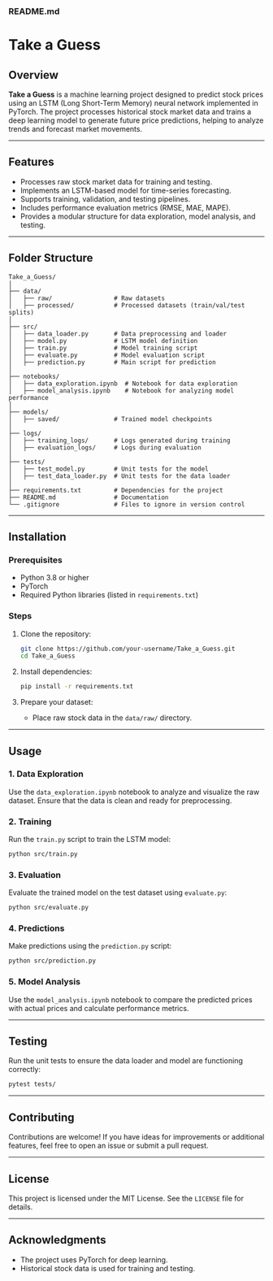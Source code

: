 ### **README.md**

# **Take a Guess**

## **Overview**
**Take a Guess** is a machine learning project designed to predict stock prices using an LSTM (Long Short-Term Memory) neural network implemented in PyTorch. The project processes historical stock market data and trains a deep learning model to generate future price predictions, helping to analyze trends and forecast market movements.

---

## **Features**
- Processes raw stock market data for training and testing.
- Implements an LSTM-based model for time-series forecasting.
- Supports training, validation, and testing pipelines.
- Includes performance evaluation metrics (RMSE, MAE, MAPE).
- Provides a modular structure for data exploration, model analysis, and testing.

---

## **Folder Structure**
```
Take_a_Guess/
│
├── data/
│   ├── raw/                 # Raw datasets
│   ├── processed/           # Processed datasets (train/val/test splits)
│
├── src/
│   ├── data_loader.py       # Data preprocessing and loader
│   ├── model.py             # LSTM model definition
│   ├── train.py             # Model training script
│   ├── evaluate.py          # Model evaluation script
│   ├── prediction.py        # Main script for prediction
│
├── notebooks/
│   ├── data_exploration.ipynb  # Notebook for data exploration
│   ├── model_analysis.ipynb    # Notebook for analyzing model performance
│
├── models/
│   ├── saved/               # Trained model checkpoints
│
├── logs/
│   ├── training_logs/       # Logs generated during training
│   ├── evaluation_logs/     # Logs during evaluation
│
├── tests/
│   ├── test_model.py        # Unit tests for the model
│   ├── test_data_loader.py  # Unit tests for the data loader
│
├── requirements.txt         # Dependencies for the project
├── README.md                # Documentation
└── .gitignore               # Files to ignore in version control
```

---

## **Installation**
### **Prerequisites**
- Python 3.8 or higher
- PyTorch
- Required Python libraries (listed in `requirements.txt`)

### **Steps**
1. Clone the repository:
   ```bash
   git clone https://github.com/your-username/Take_a_Guess.git
   cd Take_a_Guess
   ```

2. Install dependencies:
   ```bash
   pip install -r requirements.txt
   ```

3. Prepare your dataset:
   - Place raw stock data in the `data/raw/` directory.

---

## **Usage**
### **1. Data Exploration**
Use the `data_exploration.ipynb` notebook to analyze and visualize the raw dataset. Ensure that the data is clean and ready for preprocessing.

### **2. Training**
Run the `train.py` script to train the LSTM model:
```bash
python src/train.py
```

### **3. Evaluation**
Evaluate the trained model on the test dataset using `evaluate.py`:
```bash
python src/evaluate.py
```

### **4. Predictions**
Make predictions using the `prediction.py` script:
```bash
python src/prediction.py
```

### **5. Model Analysis**
Use the `model_analysis.ipynb` notebook to compare the predicted prices with actual prices and calculate performance metrics.

---

## **Testing**
Run the unit tests to ensure the data loader and model are functioning correctly:
```bash
pytest tests/
```

---

## **Contributing**
Contributions are welcome! If you have ideas for improvements or additional features, feel free to open an issue or submit a pull request.

---

## **License**
This project is licensed under the MIT License. See the `LICENSE` file for details.

---

## **Acknowledgments**
- The project uses PyTorch for deep learning.
- Historical stock data is used for training and testing.

